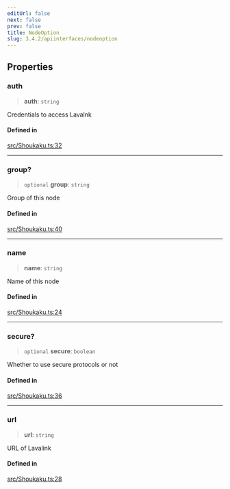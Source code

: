 ```yaml
---
editUrl: false
next: false
prev: false
title: NodeOption
slug: 3.4.2/apiinterfaces/nodeoption
---
```


## Properties

### auth

> **auth**: `string`

Credentials to access Lavalnk

#### Defined in

[src/Shoukaku.ts:32](https://github.com/shipgirlproject/shoukaku/blob/e7d94081cabbda7327dc04e467a45fcda49c24f2/src/Shoukaku.ts#L32)

***

### group?

> `optional` **group**: `string`

Group of this node

#### Defined in

[src/Shoukaku.ts:40](https://github.com/shipgirlproject/shoukaku/blob/e7d94081cabbda7327dc04e467a45fcda49c24f2/src/Shoukaku.ts#L40)

***

### name

> **name**: `string`

Name of this node

#### Defined in

[src/Shoukaku.ts:24](https://github.com/shipgirlproject/shoukaku/blob/e7d94081cabbda7327dc04e467a45fcda49c24f2/src/Shoukaku.ts#L24)

***

### secure?

> `optional` **secure**: `boolean`

Whether to use secure protocols or not

#### Defined in

[src/Shoukaku.ts:36](https://github.com/shipgirlproject/shoukaku/blob/e7d94081cabbda7327dc04e467a45fcda49c24f2/src/Shoukaku.ts#L36)

***

### url

> **url**: `string`

URL of Lavalink

#### Defined in

[src/Shoukaku.ts:28](https://github.com/shipgirlproject/shoukaku/blob/e7d94081cabbda7327dc04e467a45fcda49c24f2/src/Shoukaku.ts#L28)
